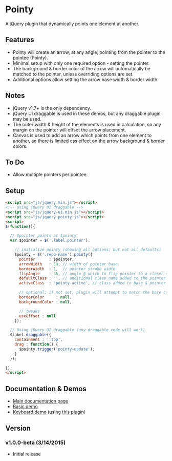 # Pointy

A jQuery plugin that dynamically points one element at another.

## Features

* Pointy will create an arrow, at any angle, pointing from the pointer to the pointee (Pointy).
* Minimal setup with only one required option - setting the pointer.
* The background & border color of the arrow will automatically be matched to the pointer, unless overriding options are set.
* Additional options allow setting the arrow base width & border width.

## Notes

* jQuery v1.7+ is the only dependency.
* jQuery UI draggable is used in these demos, but any draggable plugin may be used.
* The outer width &amp; height of the elements is used in calculation, so any margin on the pointer will offset the arrow placement.
* Canvas is used to add an arrow which points from one element to another, so there is limited css effect on the arrow background &amp; border colors.

## To Do

* Allow multiple pointers per pointee.

## Setup

```html
<script src="js/jquery.min.js"></script>
<!-- using jQuery UI draggable -->
<script src="js/jquery-ui.min.js"></script>
<script src="js/jquery.pointy.js"></script>
<script>
$(function(){

  // $pointer points at $pointy
  var $pointer = $('.label.pointer'),

    // initialize pointy (showing all options; but not all defaults)
    $pointy = $('.repo-name').pointy({
      pointer      : $pointer,
      arrowWidth   : 10, // width of pointer base
      borderWidth  : 1,  // pointer stroke width
      flipAngle    : 45, // angle @ which to flip pointer to a closer side
      defaultClass : '', // additional class name added to the pointer & the arrow (canvas)
      activeClass  : 'pointy-active', // class added to base & pointer on updating

      // optional; if not set, plugin will attempt to match the base color
      borderColor     : null,
      backgroundColor : null,

      // tweaks
      useOffset : null
    });

  // Using jQuery UI draggable (any draggable code will work)
  $label.draggable({
    containment : '.top',
    drag : function() {
      $pointy.trigger('pointy-update');
    }
  });

});
</script>
```

## Documentation & Demos

* [Main documentation page](http://mottie.github.io/pointy/)
* [Basic demo](http://mottie.github.io/pointy/docs/basic.html)
* [Keyboard demo](http://mottie.github.io/pointy/docs/keyboard.html) (using [this plugin](https://github.com/Mottie/Keyboard))

## Version

### v1.0.0-beta (3/14/2015)

* Initial release
